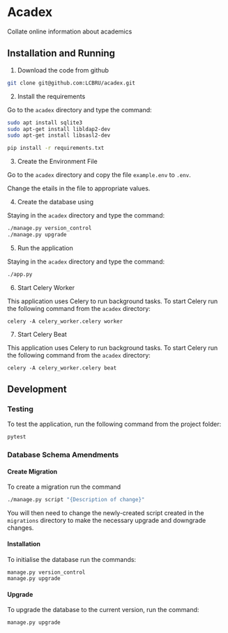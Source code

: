 # Acadex

Collate online information about academics

## Installation and Running

1. Download the code from github

```bash
git clone git@github.com:LCBRU/acadex.git
```

2. Install the requirements

Go to the `acadex` directory and type the command:

```bash
sudo apt install sqlite3
sudo apt-get install libldap2-dev
sudo apt-get install libsasl2-dev

pip install -r requirements.txt
```

3. Create the Environment File

Go to the `acadex` directory and copy the file `example.env` to `.env`.

Change the etails in the file to appropriate values.

4. Create the database using

Staying in the `acadex` directory and type the command:

```bash
./manage.py version_control
./manage.py upgrade
```

5. Run the application

Staying in the `acadex` directory and type the command:

```bash
./app.py
```

6. Start Celery Worker

This application uses Celery to run background tasks.
To start Celery run the following command from the `acadex`
directory:

```
celery -A celery_worker.celery worker
```

7. Start Celery Beat

This application uses Celery to run background tasks.
To start Celery run the following command from the `acadex`
directory:

```
celery -A celery_worker.celery beat
```

## Development

### Testing

To test the application, run the following command from the project folder:

```bash
pytest
```

### Database Schema Amendments

#### Create Migration

To create a migration run the command

```bash
./manage.py script "{Description of change}"
```

You will then need to change the newly-created script created in the
`migrations` directory to make the necessary upgrade and downgrade
changes.

#### Installation

To initialise the database run the commands:

```bash
manage.py version_control
manage.py upgrade
```

#### Upgrade

To upgrade the database to the current version, run the command:

```bash
manage.py upgrade
```
